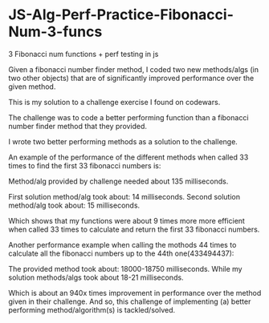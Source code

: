 # JS-Alg-Perf-Practice-Fibonacci-Num-3-funcs
3 Fibonacci num functions + perf testing in js

Given a fibonacci number finder method, I coded two new methods/algs (in two other objects)
that are of significantly improved performance over the given method.

This is my solution to a challenge exercise I found on codewars.

The challenge was to code a better performing function than a fibonacci number finder method that they provided. 

I wrote two better performing methods as a solution to the challenge.

An example of the performance of the different methods when called 33 times to find the first 33 fibonacci numbers is:

Method/alg provided by challenge needed about 135 milliseconds.

First solution method/alg took about: 14 milliseconds.
Second solution method/alg took about: 15 milliseconds.

Which shows that my functions were about 9 times more more efficient when called 33 times to calculate and return the first 33 fibonacci numbers. 

Another performance example when calling the mothods 44 times to calculate all the fibonacci numbers up to the 44th one(433494437):

The provided method took about: 18000-18750 milliseconds.
While my solution methods/algs took about 18-21 milliseconds.

Which is about an 940x times improvement in performance over the method given in their challenge.
And so, this challenge of implementing (a) better performing method/algorithm(s) is tackled/solved.
